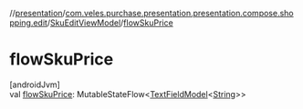//[presentation](../../../index.md)/[com.veles.purchase.presentation.presentation.compose.shopping.edit](../index.md)/[SkuEditViewModel](index.md)/[flowSkuPrice](flow-sku-price.md)

# flowSkuPrice

[androidJvm]\
val [flowSkuPrice](flow-sku-price.md): MutableStateFlow&lt;[TextFieldModel](../../com.veles.purchase.presentation.model.core/-text-field-model/index.md)&lt;[String](https://kotlinlang.org/api/latest/jvm/stdlib/kotlin/-string/index.html)&gt;&gt;
